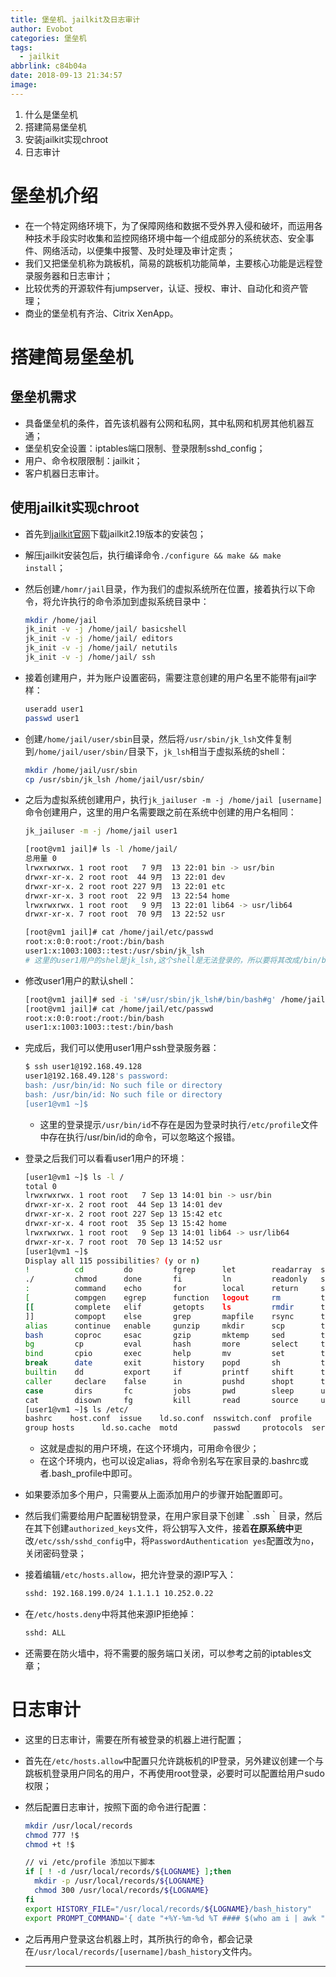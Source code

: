 ```yaml
---
title: 堡垒机、jailkit及日志审计
author: Evobot
categories: 堡垒机
tags:
  - jailkit
abbrlink: c84b04a
date: 2018-09-13 21:34:57
image:
---
```


1. 什么是堡垒机
2. 搭建简易堡垒机
3. 安装jailkit实现chroot
4. 日志审计

<!--more-->



# 堡垒机介绍

- 在一个特定网络环境下，为了保障网络和数据不受外界入侵和破坏，而运用各种技术手段实时收集和监控网络环境中每一个组成部分的系统状态、安全事件、网络活动，以便集中报警、及时处理及审计定责；
- 我们又把堡垒机称为跳板机，简易的跳板机功能简单，主要核心功能是远程登录服务器和日志审计；
- 比较优秀的开源软件有jumpserver，认证、授权、审计、自动化和资产管理；
- 商业的堡垒机有齐治、Citrix XenApp。

# 搭建简易堡垒机

## 堡垒机需求

- 具备堡垒机的条件，首先该机器有公网和私网，其中私网和机房其他机器互通；
- 堡垒机安全设置：iptables端口限制、登录限制sshd_config；
- 用户、命令权限限制：jailkit；
- 客户机器日志审计。

## 使用jailkit实现chroot

- 首先到[jailkit官网](https://olivier.sessink.nl/jailkit/index.html#download)下载jailkit2.19版本的安装包；

- 解压jailkit安装包后，执行编译命令`./configure && make && make install`；

- 然后创建`/homr/jail`目录，作为我们的虚拟系统所在位置，接着执行以下命令，将允许执行的命令添加到虚拟系统目录中：

  ```bash
  mkdir /home/jail
  jk_init -v -j /home/jail/ basicshell
  jk_init -v -j /home/jail/ editors
  jk_init -v -j /home/jail/ netutils
  jk_init -v -j /home/jail/ ssh
  ```

- 接着创建用户，并为账户设置密码，需要注意创建的用户名里不能带有jail字样：

  ```bash
  useradd user1
  passwd user1
  ```

- 创建`/home/jail/user/sbin`目录，然后将`/usr/sbin/jk_lsh`文件复制到`/home/jail/user/sbin/`目录下，`jk_lsh`相当于虚拟系统的shell：

  ```bash
  mkdir /home/jail/usr/sbin
  cp /usr/sbin/jk_lsh /home/jail/usr/sbin/
  ```

- 之后为虚拟系统创建用户，执行`jk_jailuser -m -j /home/jail [username]`命令创建用户，这里的用户名需要跟之前在系统中创建的用户名相同：

  ```bash
  jk_jailuser -m -j /home/jail user1
  ```

  ```bash
  [root@vm1 jail]# ls -l /home/jail/
  总用量 0
  lrwxrwxrwx. 1 root root   7 9月  13 22:01 bin -> usr/bin
  drwxr-xr-x. 2 root root  44 9月  13 22:01 dev
  drwxr-xr-x. 2 root root 227 9月  13 22:01 etc
  drwxr-xr-x. 3 root root  22 9月  13 22:54 home
  lrwxrwxrwx. 1 root root   9 9月  13 22:01 lib64 -> usr/lib64
  drwxr-xr-x. 7 root root  70 9月  13 22:52 usr
  
  [root@vm1 jail]# cat /home/jail/etc/passwd 
  root:x:0:0:root:/root:/bin/bash
  user1:x:1003:1003::test:/usr/sbin/jk_lsh
  # 这里的user1用户的shel是jk_lsh,这个shell是无法登录的，所以要将其改成/bin/bash
  
  ```

- 修改user1用户的默认shell：

  ```bash
  [root@vm1 jail]# sed -i 's#/usr/sbin/jk_lsh#/bin/bash#g' /home/jail/etc/passwd 
  [root@vm1 jail]# cat /home/jail/etc/passwd
  root:x:0:0:root:/root:/bin/bash
  user1:x:1003:1003::test:/bin/bash
  
  ```

- 完成后，我们可以使用user1用户ssh登录服务器：

  ```bash
  $ ssh user1@192.168.49.128
  user1@192.168.49.128's password: 
  bash: /usr/bin/id: No such file or directory
  bash: /usr/bin/id: No such file or directory
  [user1@vm1 ~]$ 
  
  ```
  - 这里的登录提示`/usr/bin/id`不存在是因为登录时执行`/etc/profile`文件中存在执行/usr/bin/id的命令，可以忽略这个报错。

- 登录之后我们可以看看user1用户的环境：

  ```bash
  [user1@vm1 ~]$ ls -l /
  total 0
  lrwxrwxrwx. 1 root root   7 Sep 13 14:01 bin -> usr/bin
  drwxr-xr-x. 2 root root  44 Sep 13 14:01 dev
  drwxr-xr-x. 2 root root 227 Sep 13 15:42 etc
  drwxr-xr-x. 4 root root  35 Sep 13 15:42 home
  lrwxrwxrwx. 1 root root   9 Sep 13 14:01 lib64 -> usr/lib64
  drwxr-xr-x. 7 root root  70 Sep 13 14:52 usr
  [user1@vm1 ~]$      
  Display all 115 possibilities? (y or n)
  !          cd         do         fgrep      let        readarray  ssh        unalias
  ./         chmod      done       fi         ln         readonly   suspend    unset
  :          command    echo       for        local      return     sync       until
  [          compgen    egrep      function   logout     rm         tar        vi
  [[         complete   elif       getopts    ls         rmdir      test       wait
  ]]         compopt    else       grep       mapfile    rsync      then       wget
  alias      continue   enable     gunzip     mkdir      scp        time       while
  bash       coproc     esac       gzip       mktemp     sed        times      zcat
  bg         cp         eval       hash       more       select     touch      {
  bind       cpio       exec       help       mv         set        trap       }
  break      date       exit       history    popd       sh         true       
  builtin    dd         export     if         printf     shift      type       
  caller     declare    false      in         pushd      shopt      typeset    
  case       dirs       fc         jobs       pwd        sleep      ulimit     
  cat        disown     fg         kill       read       source     umask      
  [user1@vm1 ~]$ ls /etc/
  bashrc	host.conf  issue	ld.so.conf  nsswitch.conf  profile    resolv.conf
  group	hosts	   ld.so.cache	motd	    passwd	   protocols  services
  
  ```

  - 这就是虚拟的用户环境，在这个环境内，可用命令很少；
  - 在这个环境内，也可以设定alias，将命令别名写在家目录的.bashrc或者.bash_profile中即可。

- 如果要添加多个用户，只需要从上面添加用户的步骤开始配置即可。

- 然后我们需要给用户配置秘钥登录，在用户家目录下创建｀.ssh｀目录，然后在其下创建`authorized_keys`文件，将公钥写入文件，接着**在原系统中**更改`/etc/ssh/sshd_config`中，将`PasswordAuthentication yes`配置改为`no`，关闭密码登录；

- 接着编辑`/etc/hosts.allow`，把允许登录的源IP写入：

  ```bash
  sshd: 192.168.199.0/24 1.1.1.1 10.252.0.22
  ```

- 在`/etc/hosts.deny`中将其他来源IP拒绝掉：

  ```bash
  sshd: ALL
  ```

- 还需要在防火墙中，将不需要的服务端口关闭，可以参考之前的iptables文章；

# 日志审计

- 这里的日志审计，需要在所有被登录的机器上进行配置；

- 首先在`/etc/hosts.allow`中配置只允许跳板机的IP登录，另外建议创建一个与跳板机登录用户同名的用户，不再使用root登录，必要时可以配置给用户sudo权限；

- 然后配置日志审计，按照下面的命令进行配置：

  ```bash
  mkdir /usr/local/records
  chmod 777 !$
  chmod +t !$
  ```

  ```bash
  // vi /etc/profile 添加以下脚本
  if [ ! -d /usr/local/records/${LOGNAME} ];then
  	mkdir -p /usr/local/records/${LOGNAME}
  	chmod 300 /usr/local/records/${LOGNAME}
  fi
  export HISTORY_FILE="/usr/local/records/${LOGNAME}/bash_history"
  export PROMPT_COMMAND='{ date "+%Y-%m-%d %T #### $(who am i | awk "{print \$1\" \"\$2\" \"\$5}") #### $(history 1 | { read x cmd;echo "$cmd";})";} >>$HISTORY_FILE'
  ```

- 之后再用户登录这台机器上时，其所执行的命令，都会记录在`/usr/local/records/[username]/bash_history`文件内。

  ---

